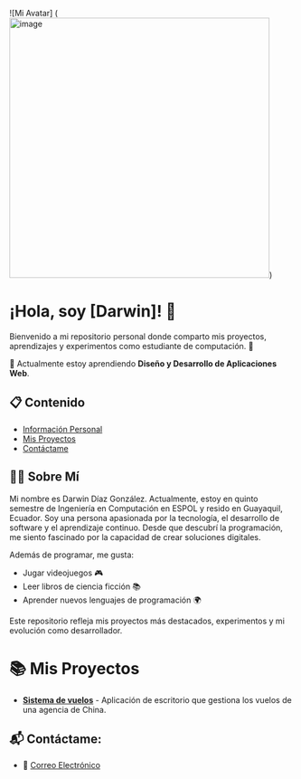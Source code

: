 ![Mi Avatar] (<img width="460" height="460" alt="image" src="https://github.com/user-attachments/assets/b70b32f2-2509-4fe0-8871-5e8b6c2cbb33" />)

# ¡Hola, soy [Darwin]! 👋

Bienvenido a mi repositorio personal donde comparto mis proyectos, aprendizajes y experimentos como estudiante de computación. 🚀

🌱 Actualmente estoy aprendiendo **Diseño y Desarrollo de Aplicaciones Web**.

## 📋 Contenido

- [Información Personal](#sobre-mí-🧑‍💻)
- [Mis Proyectos](#mis-proyectos-📚)
- [Contáctame](#contáctame-📬)

## 🧑‍💻 Sobre Mí 

Mi nombre es Darwin Díaz González. Actualmente, estoy en quinto semestre de Ingeniería en Computación en ESPOL y resido en Guayaquil, Ecuador. Soy una persona apasionada por la tecnología, el desarrollo de software y el aprendizaje continuo. Desde que descubrí la programación, me siento fascinado por la capacidad de crear soluciones digitales.

Además de programar, me gusta:

- Jugar videojuegos 🎮
- Leer libros de ciencia ficción 📚
- Aprender nuevos lenguajes de programación 🌍

Este repositorio refleja mis proyectos más destacados, experimentos y mi evolución como desarrollador.

# 📚 Mis Proyectos

- [**Sistema de vuelos**](https://github.com/Darwin4050E/Sistema-Aeropuerto) - Aplicación de escritorio que gestiona los vuelos de una agencia de China.

## 📬 Contáctame:

- 📧 [Correo Electrónico](dldiaz@espol.edu.ec)
